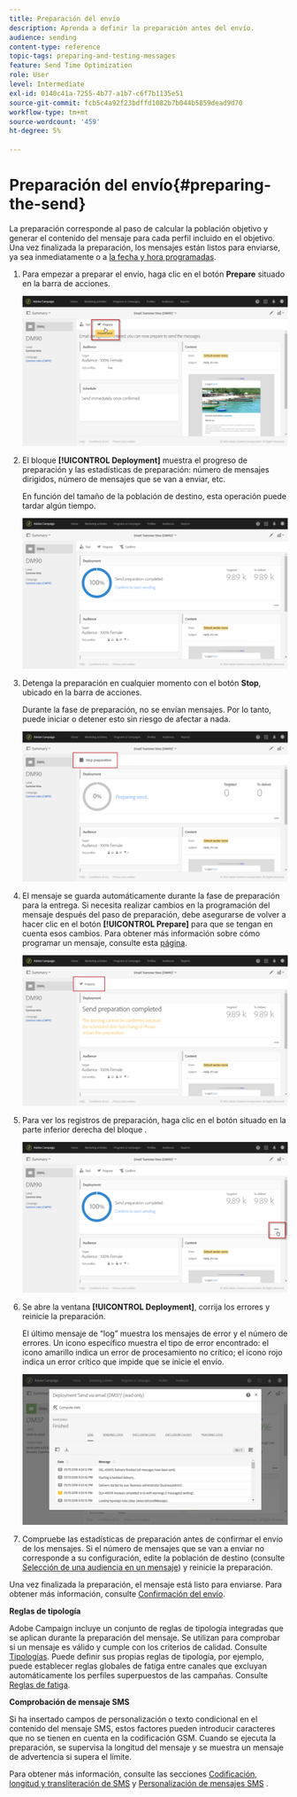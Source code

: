 ```yaml
---
title: Preparación del envío
description: Aprenda a definir la preparación antes del envío.
audience: sending
content-type: reference
topic-tags: preparing-and-testing-messages
feature: Send Time Optimization
role: User
level: Intermediate
exl-id: 0140c41a-7255-4b77-a1b7-c6f7b1135e51
source-git-commit: fcb5c4a92f23bdffd1082b7b044b5859dead9d70
workflow-type: tm+mt
source-wordcount: '459'
ht-degree: 5%

---
```


# Preparación del envío{#preparing-the-send}

La preparación corresponde al paso de calcular la población objetivo y generar el contenido del mensaje para cada perfil incluido en el objetivo. Una vez finalizada la preparación, los mensajes están listos para enviarse, ya sea inmediatamente o a [la fecha y hora programadas](../../sending/using/about-scheduling-messages.md).

1. Para empezar a preparar el envío, haga clic en el botón **Prepare** situado en la barra de acciones.

   ![](assets/preparing_delivery_2.png)

1. El bloque **[!UICONTROL Deployment]** muestra el progreso de preparación y las estadísticas de preparación: número de mensajes dirigidos, número de mensajes que se van a enviar, etc.

   En función del tamaño de la población de destino, esta operación puede tardar algún tiempo.

   ![](assets/preparing_delivery.png)

1. Detenga la preparación en cualquier momento con el botón **Stop**, ubicado en la barra de acciones.

   Durante la fase de preparación, no se envían mensajes. Por lo tanto, puede iniciar o detener esto sin riesgo de afectar a nada.

   ![](assets/preparing_delivery_6.png)

1. El mensaje se guarda automáticamente durante la fase de preparación para la entrega. Si necesita realizar cambios en la programación del mensaje después del paso de preparación, debe asegurarse de volver a hacer clic en el botón **[!UICONTROL Prepare]** para que se tengan en cuenta esos cambios. Para obtener más información sobre cómo programar un mensaje, consulte esta [página](../../sending/using/about-scheduling-messages.md).

   ![](assets/preparing_delivery_5.png)

1. Para ver los registros de preparación, haga clic en el botón situado en la parte inferior derecha del bloque .

   ![](assets/preparing_delivery_4.png)

1. Se abre la ventana **[!UICONTROL Deployment]**, corrija los errores y reinicie la preparación.

   El último mensaje de “log” muestra los mensajes de error y el número de errores. Un icono específico muestra el tipo de error encontrado: el icono amarillo indica un error de procesamiento no crítico; el icono rojo indica un error crítico que impide que se inicie el envío.

   ![](assets/preparing_delivery_3.png)

1. Compruebe las estadísticas de preparación antes de confirmar el envío de los mensajes. Si el número de mensajes que se van a enviar no corresponde a su configuración, edite la población de destino (consulte [Selección de una audiencia en un mensaje](../../audiences/using/selecting-an-audience-in-a-message.md)) y reinicie la preparación.

Una vez finalizada la preparación, el mensaje está listo para enviarse. Para obtener más información, consulte [Confirmación del envío](../../sending/using/confirming-the-send.md).

**Reglas de tipología**

Adobe Campaign incluye un conjunto de reglas de tipología integradas que se aplican durante la preparación del mensaje. Se utilizan para comprobar si un mensaje es válido y cumple con los criterios de calidad. Consulte [Tipologías](../../sending/using/about-typology-rules.md). Puede definir sus propias reglas de tipología, por ejemplo, puede establecer reglas globales de fatiga entre canales que excluyan automáticamente los perfiles superpuestos de las campañas. Consulte [Reglas de fatiga](../../sending/using/fatigue-rules.md).

**Comprobación de mensaje SMS**

Si ha insertado campos de personalización o texto condicional en el contenido del mensaje SMS, estos factores pueden introducir caracteres que no se tienen en cuenta en la codificación GSM. Cuando se ejecuta la preparación, se supervisa la longitud del mensaje y se muestra un mensaje de advertencia si supera el límite.

Para obtener más información, consulte las secciones [Codificación, longitud y transliteración de SMS](../../administration/using/configuring-sms-channel.md#sms-encoding--length-and-transliteration) y [Personalización de mensajes SMS](../../channels/using/personalizing-sms-messages.md) .
